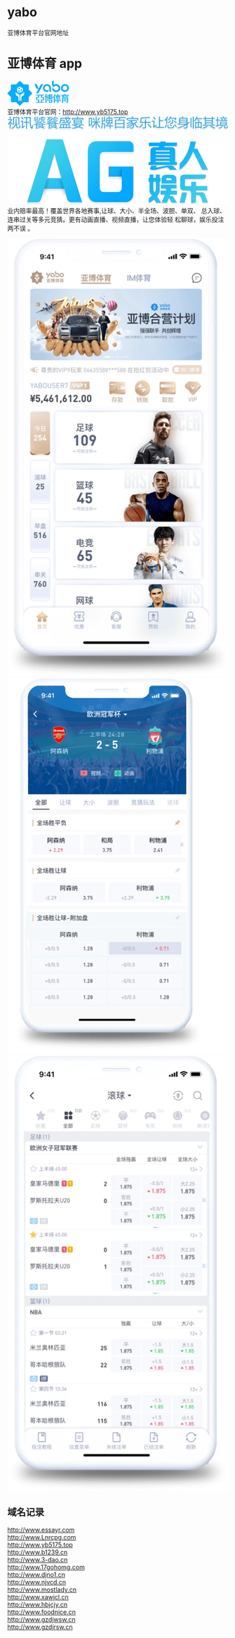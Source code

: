 # yabo
亚博体育平台官网地址
# 亚博体育 app  
  ![亚博体育](img/logo_yabo.png.webp)  
  亚博体育平台官网：http://www.yb5175.top  
  ![AG真人娱乐](img/wz_ag.png.webp)  
  业内赔率最高！覆盖世界各地赛事,让球、大小、半全场、波胆、单双、
  总入球、连串过关等多元竞猜。更有动画直播、视频直播，让您体验轻
  松聊球，娱乐投注两不误 。  


  ![](img/img_iphone1_sport.png.webp)
  ![](img/img_iphone2_sport.png.webp)
  ![](img/img_iphone3_sport.png.webp)  


## 域名记录  
http://www.essayr.com  
http://www.Lnrcpg.com  
http://www.yb5175.top  
http://www.b1239.cn  
http://www.3-dao.cn  
http://www.17gohomg.com  
http://www.djno1.cn  
http://www.njvcd.cn  
http://www.mostlady.cn  
http://www.xawjcl.cn  
http://www.hbjcjy.cn  
http://www.foodnice.cn  
http://www.gzdjwsw.cn  
http://www.gzdjrsw.cn  

